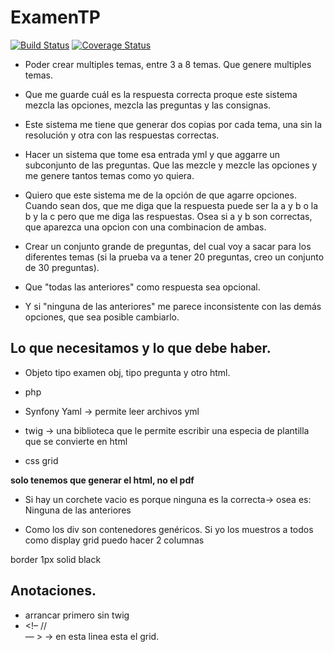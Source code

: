 # ExamenTP
[![Build Status](https://travis-ci.org/Sofiamonza/ExamenTP.svg?branch=master)](https://travis-ci.org/Sofiamonza/ExamenTP)
[![Coverage Status](https://coveralls.io/repos/github/Sofiamonza/ExamenTP/badge.svg?branch=master)](https://coveralls.io/github/Sofiamonza/ExamenTP?branch=master)

- Poder crear multiples temas, entre 3 a 8 temas. Que genere multiples temas.

- Que me guarde cuál es la respuesta correcta proque este sistema mezcla las opciones, mezcla las preguntas y las consignas.

- Este sistema me tiene que generar dos copias por cada tema, una sin la resolución y otra con las respuestas correctas.

- Hacer un sistema que tome esa entrada yml y que aggarre un subconjunto de las preguntas. Que las mezcle y mezcle las opciones y me genere tantos temas como yo quiera.

- Quiero que este sistema me de la opción de que agarre opciones. Cuando sean dos, que me diga que la respuesta puede ser la a y b o la b y la c pero que me diga las respuestas. Osea si a y b son correctas, que aparezca una opcion con una combinacion de ambas.

- Crear un conjunto grande de preguntas, del cual voy a sacar para los diferentes temas (si la prueba va a tener 20 preguntas, creo un conjunto de 30 preguntas).

- Que "todas las anteriores" como respuesta sea opcional. 
- Y si "ninguna de las anteriores" me parece inconsistente con las demás opciones, que sea posible cambiarlo.

## Lo que necesitamos y lo que debe haber.
- Objeto tipo examen obj, tipo pregunta y otro html.

- php

- Synfony Yaml -> permite leer archivos yml

- twig -> una biblioteca que le permite escribir una especia de plantilla que se convierte en html

- css grid

<b>solo tenemos que generar el html, no el pdf</b>

- Si hay un corchete vacio es porque ninguna es la correcta-> osea es: Ninguna de las anteriores

- Como los div son contenedores genéricos. Si yo los muestros a todos como display grid puedo hacer 2 columnas

border 1px solid black

## Anotaciones.
- arrancar primero sin twig
- <!– //<div clas="questions">— >  -> en esta linea esta el grid.
